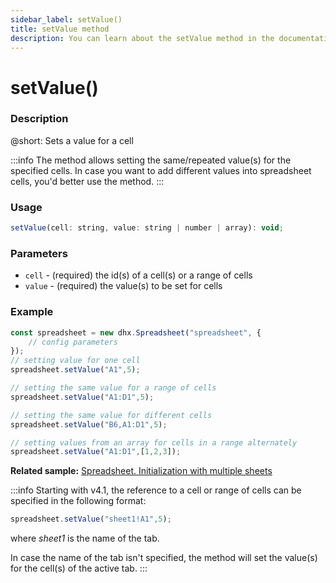 ```yaml
---
sidebar_label: setValue()
title: setValue method
description: You can learn about the setValue method in the documentation of the DHTMLX JavaScript Spreadsheet library. Browse developer guides and API reference, try out code examples and live demos, and download a free 30-day evaluation version of DHTMLX Spreadsheet.
---
```


# setValue()

### Description

@short: Sets a value for a cell

:::info
The method allows setting the same/repeated value(s) for the specified cells. In case you want to add different values into spreadsheet cells, you'd better use the [](api/spreadsheet_parse_method.md) method.
:::

### Usage

~~~jsx
setValue(cell: string, value: string | number | array): void;
~~~

### Parameters

- `cell` - (required) the id(s) of a cell(s) or a range of cells
- `value` - (required) the value(s) to be set for cells

### Example

~~~jsx {5,8,11,14}
const spreadsheet = new dhx.Spreadsheet("spreadsheet", {
    // config parameters
});
// setting value for one cell
spreadsheet.setValue("A1",5);

// setting the same value for a range of cells
spreadsheet.setValue("A1:D1",5);

// setting the same value for different cells
spreadsheet.setValue("B6,A1:D1",5);

// setting values from an array for cells in a range alternately
spreadsheet.setValue("A1:D1",[1,2,3]);
~~~

**Related sample:** [Spreadsheet. Initialization with multiple sheets](https://snippet.dhtmlx.com/ihtkdcoc)

:::info
Starting with v4.1, the reference to a cell or range of cells can be specified in the following format:

~~~js
spreadsheet.setValue("sheet1!A1",5);
~~~

where *sheet1* is the name of the tab.

In case the name of the tab isn't specified, the method will set the value(s) for the cell(s) of the active tab.
:::